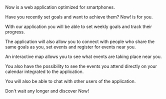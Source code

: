 Now is a web application optimized for smartphones.

Have you recently set goals and want to achieve them? Now! is for you.

With our application you will be able to set weekly goals and track their progress.

The application will also allow you to connect with people who share the same goals as you, set events and register for events near you. 

An interactive map allows you to see what events are taking place near you. 

You also have the possibility to see the events you attend directly on your calendar integrated to the application. 

You will also be able to chat with other users of the application.

Don't wait any longer and discover Now!

